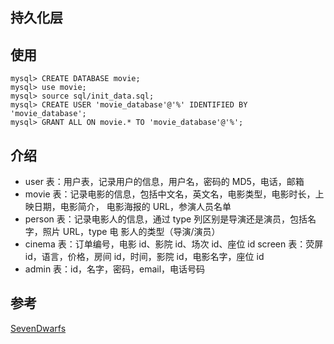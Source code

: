## 持久化层

## 使用
```shell
mysql> CREATE DATABASE movie;
mysql> use movie;
mysql> source sql/init_data.sql;
mysql> CREATE USER 'movie_database'@'%' IDENTIFIED BY 'movie_database';
mysql> GRANT ALL ON movie.* TO 'movie_database'@'%';
```

## 介绍
 - user 表：用户表，记录用户的信息，用户名，密码的 MD5，电话，邮箱
 - movie 表：记录电影的信息，包括中文名，英文名，电影类型，电影时长，上映日期，电影简介， 电影海报的 URL，参演人员名单
 - person 表：记录电影人的信息，通过 type 列区别是导演还是演员，包括名字，照片 URL，type 电 影人的类型（导演/演员）
 - cinema 表：订单编号，电影 id、影院 id、场次 id、座位 id screen 表：荧屏 id，语言，价格，房间 id，时间，影院 id，电影名字，座位 id 
 - admin 表：id，名字，密码，email，电话号码


## 参考
[SevenDwarfs](https://github.com/SevenDwarfs/DatabaseServer)

